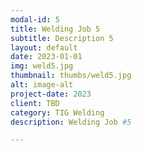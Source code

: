 ```yaml
---
modal-id: 5
title: Welding Job 5
subtitle: Description 5
layout: default
date: 2023-01-01
img: weld5.jpg
thumbnail: thumbs/weld5.jpg
alt: image-alt
project-date: 2023
client: TBD
category: TIG Welding
description: Welding Job #5

---
```

